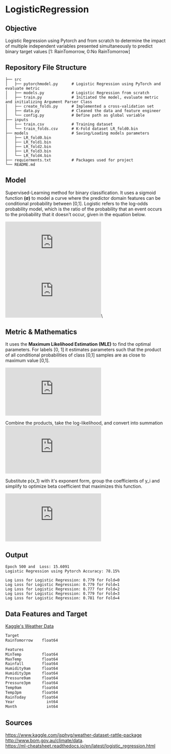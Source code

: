 # LogisticRegression

## Objective
Logistic Regression using Pytorch and from scratch to determine the impact of multiple independent variables presented simultaneously to predict binary target values [1: RainTomorrow, 0:No RainTomorrow]

## Repository File Structure
    ├── src          
    │   ├── pytorchmodel.py      # Logistic Regression using PyTorch and evaluate metric
    │   ├── models.py            # Logistic Regression from scratch
    │   ├── train.py             # Initiated the model, evaluate metric and initializing Argument Parser Class
    │   ├── create_folds.py      # Implemented a cross-validation set
    │   ├── data.py              # Cleaned the data and feature engineer
    │   └── config.py            # Define path as global variable
    ├── inputs
    │   ├── train.csv            # Training dataset
    │   └── train_folds.csv      # K-Fold dataset LR_fold0.bin
    ├── models                   # Saving/Loading models parameters
    │   ├── LR_fold0.bin
    │   ├── LR_fold1.bin
    │   ├── LR_fold2.bin 
    │   ├── LR_fold3.bin 
    │   └── LR_fold4.bin
    ├── requierments.txt         # Packages used for project
    └── README.md
    


## Model
Supervised-Learning method for binary classification. It uses a sigmoid function **(σ)** to model a curve where the predictor domain features can be conditional probability between [0,1]. Logistic refers to the log-odds probability model, which is the ratio of the probability that an event occurs to the probability that it doesn't occur, given in the equation below.


![](https://latex.codecogs.com/gif.latex?%5Cdpi%7B200%7D%20%5Cfn_phv%20%5Cbeta%20X%20%3D%20log%5Cleft%20%28%5Cfrac%7Bp%28x%29%7D%7B1-p%28x%29%7D%20%5Cright%20%29)\
![](https://latex.codecogs.com/gif.latex?%5Cdpi%7B200%7D%20%5Cfn_phv%20%5Csigma%20%3D%20p%28X%29%20%3D%20%5Cfrac%7B1%7D%7B1%20&plus;%20e%5E%7B%5E%7B-%5Cbeta%20X%7D%7D%7D)\


## Metric & Mathematics
It uses the **Maximum Likelihood Estimation (MLE)** to find the optimal parameters. For labels [0, 1] it estimates parameters such that the product of all conditional probabilities of class [0,1] samples are as close to maximum value [0,1].

![](https://latex.codecogs.com/gif.latex?%5Cdpi%7B200%7D%20%5Cfn_phv%20L%28%5Cbeta%20%29%20%3D%20%5Cprod_%7Bs%5C%2C%20in%20%5C%2C%20y_%7Bi%7D%3D1%7D%5E%7B%7D%20p%28x_%7Bi%7D%29%20*%20%5Cprod_%7Bs%5C%2C%20in%20%5C%2C%20y_%7Bi%7D%3D0%7D%5E%7B%7D%20%281-p%28x_%7Bi%7D%29%29)

Combine the products, take the log-likelihood, and convert into summation
![](https://latex.codecogs.com/gif.latex?%5Cdpi%7B200%7D%20%5Cfn_phv%20l%28%5Cbeta%20%29%20%3D%20%5Csum_%7Bi%3D1%7D%5E%7Bn%7D%20y_%7Bi%7D%5C%2C%20log%28p%28x_%7Bi%7D%29%29%20&plus;%20%281-y_%7Bi%7D%29log%281-p%28x_%7Bi%7D%29%29)


Substitute p(x_1) with it's exponent form, group the coefficients of y_i and simplify to optimize beta coefficient that maximizes this function. 

![](https://latex.codecogs.com/gif.latex?%5Cdpi%7B200%7D%20%5Cfn_phv%20l%28%5Cbeta%20%29%20%3D%20%5Csum_%7Bi%3D1%7D%5E%7Bn%7D%20y_%7Bi%7D%5Cbeta%20x_%7Bi%7D%20-%20log%281%20&plus;%20e%5E%7B%5Cbeta%20x_%7Bi%7D%7D%29)

## Output
```
Epoch 500 and  Loss: 15.6091
Logistic Regression using Pytorch Accuracy: 78.15%
```
```
Log Loss for Logistic Regression: 0.779 for Fold=0
Log Loss for Logistic Regression: 0.779 for Fold=1
Log Loss for Logistic Regression: 0.777 for Fold=2
Log Loss for Logistic Regression: 0.779 for Fold=3
Log Loss for Logistic Regression: 0.781 for Fold=4
```
## Data Features and Target
[Kaggle's Weather Data](https://www.kaggle.com/jsphyg/weather-dataset-rattle-package)
```bash
Target
RainTomorrow    float64

Features
MinTemp         float64
MaxTemp         float64
Rainfall        float64
Humidity9am     float64
Humidity3pm     float64
Pressure9am     float64
Pressure3pm     float64
Temp9am         float64
Temp3pm         float64
RainToday       float64
Year              int64
Month             int64
```

## Sources
https://www.kaggle.com/jsphyg/weather-dataset-rattle-package \
http://www.bom.gov.au/climate/data. \
https://ml-cheatsheet.readthedocs.io/en/latest/logistic_regression.html
